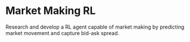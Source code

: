 # Market Making RL
Research and develop a RL agent capable of market making by predicting market movement and capture bid-ask spread.
